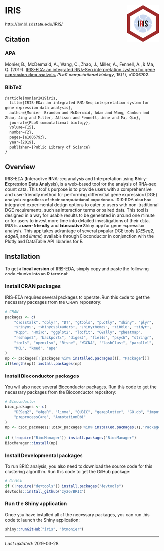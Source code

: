 
IRIS <img src="www/logo.svg" align="right" height="120"/>
=========================================================

<http://bmbl.sdstate.edu/IRIS/>

Citation
--------

### APA

Monier, B., McDermaid, A., Wang, C., Zhao, J., Miller, A., Fennell, A., & Ma, Q. (2019). [IRIS-EDA: an integrated RNA-Seq interpretation system for gene expression data analysis.](https://journals.plos.org/ploscompbiol/article?id=10.1371/journal.pcbi.1006792) *PLoS computational biology*, 15(2), e1006792.

### BibTeX

    @article{monier2019iris,
      title={IRIS-EDA: an integrated RNA-Seq interpretation system for gene expression data analysis},
      author={Monier, Brandon and McDermaid, Adam and Wang, Cankun and Zhao, Jing and Miller, Allison and Fennell, Anne and Ma, Qin},
      journal={PLoS computational biology},
      volume={15},
      number={2},
      pages={e1006792},
      year={2019},
      publisher={Public Library of Science}
    }

Overview
--------

IRIS-EDA (**I**nteractive **R**NA-seq analysis and **I**nterpretation using **S**hiny-**E**xpression **D**ata **A**nalysis), is a web-based tool for the analysis of RNA-seq count data. This tool's purpose is to provide users with a comprehensive and user-friendly method for performing differential gene expression (DGE) analysis regardless of their computational experience. IRIS-EDA also has integrated experimental design options to cater to users with non-traditional DGE requirements, such as interaction terms or paired data. This tool is designed in a way for usable results to be generated in around one minute or for users to invest more time into detailed investigations of their data. IRIS is a **user-friendly** and **interactive** Shiny app for gene expression analysis. This app takes advantage of several popular DGE tools (*DESeq2*, *edgeR*, and *limma*) available through Bioconductor in conjunction with the Plotly and DataTable API libraries for R.

Installation
------------

To get a **local version** of IRIS-EDA, simply copy and paste the following code chunks into an R terminal:

### Install CRAN packages

IRIS-EDA requires several packages to operate. Run this code to get the necessary packages from the CRAN repository:

``` r
# CRAN
packages <- c(
    "crosstalk", "dplyr", "DT", "gtools", "plotly", "shiny", "plyr",
    "shinyBS", "shinycssloaders", "shinythemes", "tibble", "tidyr",
    "Rcpp", "Hmisc", "ggplot2", "locfit", "GGally", "pheatmap",
    "reshape2", "backports", "digest", "fields", "psych", "stringr",
    "tools", "openxlsx", "Rtsne", "WGCNA", "flashClust", "parallel",
    "MCL", "kmed", "ape"
)
np <- packages[!(packages %in% installed.packages()[, "Package"])]
if(length(np)) install.packages(np)
```

### Install Bioconductor packages

You will also need several Bioconductor packages. Run this code to get the necessary packages from the Bioconductor repository:

``` r
# Bioconductor
bioc_packages <- c(
    "DESeq2", "edgeR", "limma", "QUBIC", "geneplotter", "GO.db", "impute",
    "preprocessCore", "AnnotationDbi"
)
np <- bioc_packages[!(bioc_packages %in% installed.packages()[,"Package"])]

if (!require("BiocManager")) install.packages("BiocManager")
BiocManager::install(np)
```

### Install Developmental packages

To run BRIC analysis, you also need to download the source code for this clustering algorithm. Run this code to get the GitHub package:

``` r
# GitHub
if (!require("devtools")) install.packages("devtools")
devtools::install_github("zy26/BRIC")
```

### Run the Shiny application

Once you have installed all of the necessary packages, you can run this code to launch the Shiny application:

``` r
shiny::runGitHub("iris", "btmonier")
```

------------------------------------------------------------------------

*Last updated:* 2019-03-28
